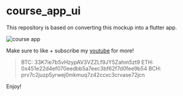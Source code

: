 # course_app_ui

This repository is based on converting this mockup into a flutter app.

![course app](https://github.com/jameelsocorro/course_app_ui/tree/master/assets/images/preview.png)

Make sure to like + subscribe my [youtube](https://www.youtube.com/channel/UCCA4f3dCsJMVBXr6gmJ5gxA?view_as=subscriber) for more!

>BTC: 33K7ie7b5vHzypAV3VZZLf9JY5Zahm5zt9
>ETH: 0x451e22d4ef070eedbb5a7eec3bf62f7d0fee9b54
>BCH: prv7c2juzp5yrwej0mkmuq7z42ccxc3crvase72jcn 

Enjoy!